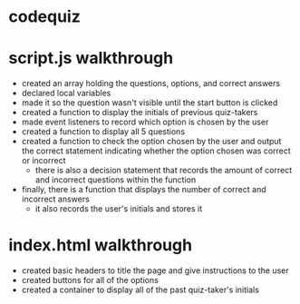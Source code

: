 # codequiz

# script.js walkthrough

 - created an array holding the questions, options, and correct answers
 - declared local variables
 - made it so the question wasn't visible until the start button is clicked
 - created a function to display the initials of previous quiz-takers
 - made event listeners to record which option is chosen by the user
 - created a function to display all 5 questions
 - created a function to check the option chosen by the user and output the correct statement indicating whether the option chosen was correct or incorrect
    - there is also a decision statement that records the amount of correct and incorrect questions within the function
 - finally, there is a function that displays the number of correct and incorrect answers
    - it also records the user's initials and stores it

# index.html walkthrough

* created basic headers to title the page and give instructions to the user
* created buttons for all of the options
* created a container to display all of the past quiz-taker's initials